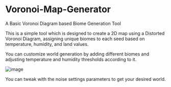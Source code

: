 # Voronoi-Map-Generator
A Basic Voronoi Diagram based Biome Generation Tool

This is a simple tool which is designed to create a 2D map using a Distorted Voronoi Diagram, assigning unique biomes to each seed based on temperature, humidity, and land values.


You can customize world generation by adding different biomes and adjusting temperature and humidity thresholds according to it.


![image](https://github.com/EnisISIK/Voronoi-Map-Generator/assets/56698623/7311d0ed-6bfd-4f74-8b78-883ea07bc8a2)

You can tweak with the noise settings parameters to get your desired world.
